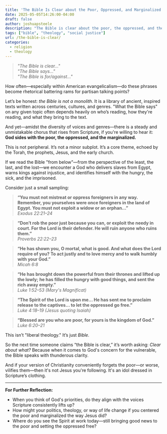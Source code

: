 ```yaml
---
title: 'The Bible Is Clear about the Poor, Oppressed, and Marginalized'
date: 2025-05-05T14:26:00-04:00
draft: false
author: joshuapsteele
description: "The Bible is clear about the poor, the oppressed, and the marginalized."
tags: ["bible", "theology", "social justice"]
url: /the-bible-is-clear/
categories:
  - religion
  - theology
---
```


> *"The Bible is clear..."*  
> *"The Bible says..."*  
> *"The Bible is for/against..."*

How often—especially within American evangelicalism—do these phrases become rhetorical battering rams for partisan talking points?

Let’s be honest: *the Bible is not a monolith.* It is a library of ancient, inspired texts written across centuries, cultures, and genres. "What the Bible says" on any given topic often depends heavily on who’s reading, how they're reading, and what they bring to the text.

And yet—amidst the diversity of voices and genres—there is a steady and unmistakable chorus that rises from Scripture, if you're willing to hear it: **God sides with the poor, the oppressed, and the marginalized.**

This is not peripheral. It’s not a minor subplot. It’s a core theme, echoed by the Torah, the prophets, Jesus, and the early church.

If we read the Bible "from below"—from the perspective of the least, the last, and the lost—we encounter a God who delivers slaves from Egypt, warns kings against injustice, and identifies himself with the hungry, the sick, and the imprisoned.

Consider just a small sampling:

> **“You must not mistreat or oppress foreigners in any way. Remember, you yourselves were once foreigners in the land of Egypt. You must not exploit a widow or an orphan...”**  
> *Exodus 22:21–24*

> **“Don’t rob the poor just because you can, or exploit the needy in court. For the Lord is their defender. He will ruin anyone who ruins them.”**  
> *Proverbs 22:22–23*

> **“He has shown you, O mortal, what is good. And what does the Lord require of you? To act justly and to love mercy and to walk humbly with your God.”**  
> *Micah 6:8*

> **“He has brought down the powerful from their thrones and lifted up the lowly; he has filled the hungry with good things, and sent the rich away empty.”**  
> *Luke 1:52–53 (Mary's Magnificat)*

> **“The Spirit of the Lord is upon me... He has sent me to proclaim release to the captives... to let the oppressed go free.”**  
> *Luke 4:18–19 (Jesus quoting Isaiah)*

> **“Blessed are you who are poor, for yours is the kingdom of God.”**  
> *Luke 6:20–21*

This isn’t "liberal theology." It’s just *Bible.*

So the next time someone claims “the Bible is clear,” it’s worth asking: *Clear about what?* Because when it comes to God's concern for the vulnerable, the Bible speaks with thunderous clarity.

And if your version of Christianity conveniently forgets the poor—or worse, vilifies them—then it's not Jesus you're following. It's an idol dressed in Scripture’s clothing.

---

**For Further Reflection:**

- When you think of God's priorities, do they align with the voices Scripture consistently lifts up?
- How might your politics, theology, or way of life change if you centered the poor and marginalized the way Jesus did?
- Where do you see the Spirit at work today—still bringing good news to the poor and setting the oppressed free?